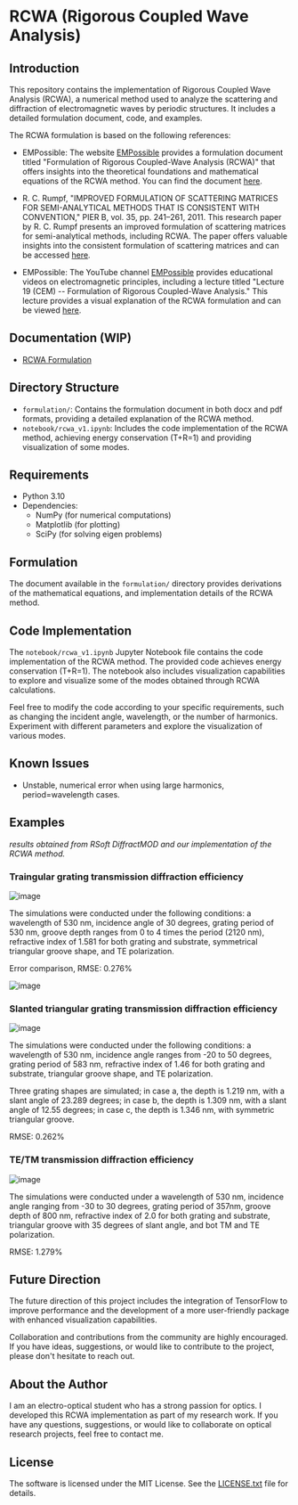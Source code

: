# RCWA (Rigorous Coupled Wave Analysis)

## Introduction
This repository contains the implementation of Rigorous Coupled Wave Analysis (RCWA), 
a numerical method used to analyze the scattering and diffraction of electromagnetic waves by periodic structures.
It includes a detailed formulation document, code, and examples.

The RCWA formulation is based on the following references:

- EMPossible: The website [EMPossible](https://empossible.net/) provides a formulation document titled "Formulation of Rigorous Coupled-Wave Analysis (RCWA)" that offers insights into the theoretical foundations and mathematical equations of the RCWA method. You can find the document [here](https://empossible.net/wp-content/uploads/2019/08/Lecture-7a-RCWA-Formulation.pdf).

- R. C. Rumpf, "IMPROVED FORMULATION OF SCATTERING MATRICES FOR SEMI-ANALYTICAL METHODS THAT IS CONSISTENT WITH CONVENTION," PIER B, vol. 35, pp. 241–261, 2011. This research paper by R. C. Rumpf presents an improved formulation of scattering matrices for semi-analytical methods, including RCWA. The paper offers valuable insights into the consistent formulation of scattering matrices and can be accessed [here](https://doi.org/10.2528/PIERB11083107).

- EMPossible: The YouTube channel [EMPossible](https://www.youtube.com/@empossible1577) provides educational videos on electromagnetic principles, including a lecture titled "Lecture 19 (CEM) -- Formulation of Rigorous Coupled-Wave Analysis." This lecture provides a visual explanation of the RCWA formulation and can be viewed [here](https://www.youtube.com/watch?v=LEWTvwrYxiI&t=1s&ab_channel=EMPossible).

## Documentation (WIP)
- [RCWA Formulation](https://github.com/chiuhans111/RCWA/wiki/RCWA-Formulation)


## Directory Structure
- `formulation/`: Contains the formulation document in both docx and pdf formats, providing a detailed explanation of the RCWA method.
- `notebook/rcwa_v1.ipynb`: Includes the code implementation of the RCWA method, achieving energy conservation (T+R=1) and providing visualization of some modes.

## Requirements

- Python 3.10
- Dependencies:
  - NumPy (for numerical computations)
  - Matplotlib (for plotting)
  - SciPy (for solving eigen problems)

## Formulation
The document available in the `formulation/` directory provides derivations of the mathematical equations, and implementation details of the RCWA method.

## Code Implementation

The `notebook/rcwa_v1.ipynb` Jupyter Notebook file contains the code implementation of the RCWA method. 
The provided code achieves energy conservation (T+R=1). 
The notebook also includes visualization capabilities to explore and visualize some of the modes obtained through RCWA calculations.

Feel free to modify the code according to your specific requirements, 
such as changing the incident angle, wavelength, or the number of harmonics. 
Experiment with different parameters and explore the visualization of various modes.

## Known Issues
- Unstable, numerical error when using large harmonics, period=wavelength cases.

## Examples
*results obtained from RSoft DiffractMOD and our implementation of the RCWA method.*

### Traingular grating transmission diffraction efficiency


![image](https://github.com/chiuhans111/RCWA/assets/13620115/fbbcd056-4422-4563-a392-2c8f406a7507)

The simulations were conducted under the following conditions: 
a wavelength of 530 nm, incidence angle of 30 degrees,
grating period of 530 nm, groove depth ranges from 0 to 4 times the period (2120 nm), 
refractive index of 1.581 for both grating and substrate, symmetrical triangular groove shape, and TE polarization. 

Error comparison, RMSE: 0.276% 

![image](https://github.com/chiuhans111/RCWA/assets/13620115/07340c6b-d19c-4e62-9387-4a7a0160cb09)

### Slanted triangular grating transmission diffraction efficiency

![image](https://github.com/chiuhans111/RCWA/assets/13620115/2c12297b-7572-42fd-991f-648f9ec07520)

The simulations were conducted under the following conditions: 
a wavelength of 530 nm, incidence angle ranges from -20 to 50 degrees, grating period of 583 nm, 
refractive index of 1.46 for both grating and substrate, triangular groove shape, and TE polarization. 

Three grating shapes are simulated; 
in case a, the depth is 1.219 nm, with a slant angle of 23.289 degrees; 
in case b, the depth is 1.309 nm, with a slant angle of 12.55 degrees; 
in case c, the depth is 1.346 nm, with symmetric triangular groove.

RMSE: 0.262%

### TE/TM transmission diffraction efficiency

![image](https://github.com/chiuhans111/RCWA/assets/13620115/62487415-8b2e-4529-ab89-155ee33be86f)

The simulations were conducted under a wavelength of 530 nm, incidence angle ranging from -30 to 30 degrees, 
grating period of 357nm, groove depth of 800 nm, refractive index of 2.0 for both grating and substrate, triangular groove with 35 degrees of slant angle, and bot TM and TE polarization. 

RMSE: 1.279%


## Future Direction

The future direction of this project includes the integration of TensorFlow to improve performance 
and the development of a more user-friendly package with enhanced visualization capabilities. 

Collaboration and contributions from the community are highly encouraged. 
If you have ideas, suggestions, or would like to contribute to the project, please don't hesitate to reach out.

## About the Author

I am an electro-optical student who has a strong passion for optics. 
I developed this RCWA implementation as part of my research work.
If you have any questions, suggestions, or would like to collaborate on optical research projects, feel free to contact me.

## License

The software is licensed under the MIT License. See the [LICENSE.txt](LICENSE.txt) file for details.

